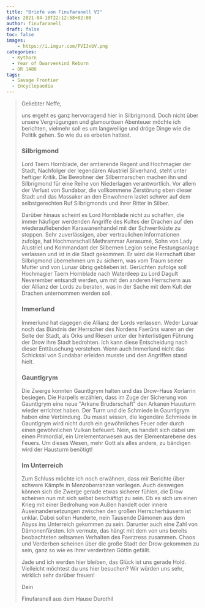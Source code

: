 ```yaml
---
title: "Briefe von Finufaranell VI"
date: 2021-04-10T22:12:58+02:00
author: finufaranell
draft: false
toc: false
images:
    - https://i.imgur.com/FVIJxbV.png
categories:
  - Kythorn
  - Year of Dwarvenkind Reborn
  - DR 1488
tags: 
  - Savage Frontier
  - Encyclopaedia
---
```


> Geliebter Neffe,
> 
> uns ergeht es ganz hervorragend hier in Silbrigmond. Doch nicht über unsere Vergnügungen und glamourösen Abenteuer möchte ich berichten, vielmehr soll es um langweilige und dröge Dinge wie die Politik gehen. So wie du es erbeten hattest.
> 
> ### Silbrigmond
> 
> Lord Taern Hornblade, der amtierende Regent und Hochmagier der Stadt, Nachfolger der legendären Alustriel Silverhand, steht unter heftiger Kritik. Die Bewohner der Silbermarschen machen ihn und Silbrigmond für eine Reihe von Niederlagen verantwortlich. Vor allem der Verlust von Sundabar, die vollkommene Zerstörung eben dieser Stadt und das Massaker an den Einwohnern lastet schwer auf dem selbstgerechten Ruf Silbrigmonds und ihrer Ritter in Silber.
> 
> Darüber hinaus scheint es Lord Hornblade nicht zu schaffen, die immer häufiger werdenden Angriffe des Kultes der Drachen auf den wiederauflebenden Karawanenhandel mit der Schwertküste zu stoppen. Sehr zuverlässigen, aber vertraulichen Informationen zufolge, hat Hochmarschall Methrammar Aerasumé, Sohn von Lady Alustriel und Kommandant der Silbernen  Legion seine Festungsanlage verlassen und ist in die Stadt gekommen. Er wird die Herrschaft über Silbrigmond übernehmen um zu sichern, was vom Traum seiner Mutter und von Luruar übrig geblieben ist. Gerüchten zufolge soll Hochmagier Taern Hornblade nach Waterdeep zu Lord Dagult Neverember entsandt werden, um mit den anderen Herrschern aus der Allianz der Lords zu beraten, was in der Sache mit dem Kult der Drachen unternommen werden soll.
> 
> ### Immerlund
> 
> Immerlund hat dagegen die Allianz der Lords verlassen. Weder Luruar noch das Bündnis der Herrscher des Nordens Faerûns waren an der Seite der Stadt, als Orks und Riesen unter der hinterlistigen Führung der Drow ihre Stadt bedrohten. Ich kann diese Entscheidung nach dieser Enttäuschung verstehen. Wenn auch Immerlund nicht das Schicksal von Sundabar erleiden musste und den Angriffen stand hielt.
> 
> ### Gauntlgrym
> 
> Die Zwerge konnten Gauntlgrym halten und das Drow-Haus Xorlarrin besiegen. Die Harpells erzählen, dass im Zuge der Sicherung von Gauntlgrym eine neue "Arkane Bruderschaft" den Arkanen Hausturm wieder errichtet haben. Der Turm und die Schmiede in Gauntlgrym haben eine Verbindung. Du musst wissen, die legendäre Schmiede in Gauntlgrym wird nicht durch ein gewöhnliches Feuer oder durch einen gewöhnlichen Vulkan befeuert. Nein, es handelt sich dabei um einen Primordial, ein Urelementarwesen aus der Elementarebene des Feuers. Um dieses Wesen, mehr Gott als alles andere, zu bändigen wird der Hausturm benötigt! 
> 
> ### Im Unterreich
> 
> Zum Schluss möchte ich noch erwähnen, dass mir Berichte über schwere Kämpfe in Menzoberranzan vorliegen. Auch deswegen können sich die Zwerge gerade etwas sicherer fühlen, die Drow scheinen nun mit sich selbst beschäftigt zu sein. Ob es sich um einen Krieg mit einer Bedrohung von Außen handelt oder innere Auseinandersetzungen zwischen den großen Herrscherhäusern ist unklar. Dabei sollen Hunderte, nein Tausende Dämonen aus dem Abyss ins Unterreich gekommen zu sein. Darunter auch eine Zahl von Dämonenfürsten. Ich vermute, das hängt mit dem von uns bereits beobachteten seltsamen Verhalten des Faerzress zusammen. Chaos und Verderben scheinen über die große Stadt der Drow gekommen zu sein, ganz so wie es ihrer verderbten Göttin gefällt.
> 
> Jade und ich werden hier bleiben, das Glück ist uns gerade Hold. Vielleicht möchtest du uns hier besuchen? Wir würden uns sehr, wirklich sehr darüber freuen!
> 
> Dein
> 
> Finufaranell aus dem Hause Durothil
